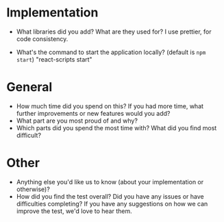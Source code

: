 # Implementation

- What libraries did you add? What are they used for?
  I use prettier, for code consistency.

- What's the command to start the application locally? (default is `npm start`)
  "react-scripts start"

# General

- How much time did you spend on this? If you had more time, what further improvements or new features would you add?
- What part are you most proud of and why?
- Which parts did you spend the most time with? What did you find most difficult?

# Other

- Anything else you'd like us to know (about your implementation or otherwise)?
- How did you find the test overall? Did you have any issues or have difficulties completing? If you have any suggestions on how we can improve the test, we'd love to hear them.

